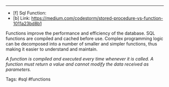 ***
- [f] Sql Function:
- [b] Link: https://medium.com/codestorm/stored-procedure-vs-function-1011a23bd8b1
  
Functions improve the performance and efficiency of the database. SQL functions are compiled and cached before use. Complex programming logic can be decomposed into a number of smaller and simpler functions, thus making it easier to understand and maintain.

*A function is compiled and executed every time whenever it is called. A function must return a value and cannot modify the data received as parameters.*


Tags: #sql #functions
